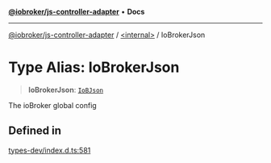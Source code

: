 [**@iobroker/js-controller-adapter**](../../README.md) • **Docs**

***

[@iobroker/js-controller-adapter](../../globals.md) / [\<internal\>](../README.md) / IoBrokerJson

# Type Alias: IoBrokerJson

> **IoBrokerJson**: [`IoBJson`](../interfaces/IoBJson.md)

The ioBroker global config

## Defined in

[types-dev/index.d.ts:581](https://github.com/ioBroker/ioBroker.js-controller/blob/16f7418df1bc6d07b232fa81310bbbd4fbe2a36c/packages/types-dev/index.d.ts#L581)
